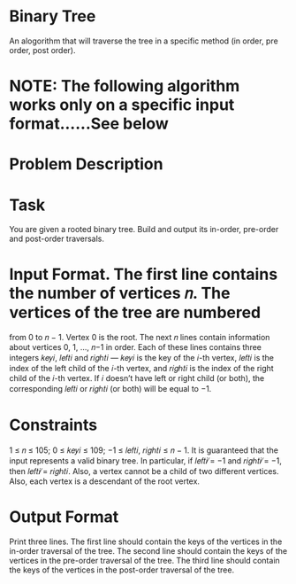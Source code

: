 # Binary Tree
An alogorithm that will traverse the tree in a specific method (in order, pre order, post order).

# NOTE: The following algorithm works only on a specific input format......See below

# Problem Description

# Task
You are given a rooted binary tree. Build and output its in-order, pre-order and post-order traversals.

# Input Format. The first line contains the number of vertices 𝑛. The vertices of the tree are numbered
from 0 to 𝑛 − 1. Vertex 0 is the root.
The next 𝑛 lines contain information about vertices 0, 1, ..., 𝑛−1 in order. Each of these lines contains
three integers 𝑘𝑒𝑦𝑖, 𝑙𝑒𝑓𝑡𝑖 and 𝑟𝑖𝑔ℎ𝑡𝑖 — 𝑘𝑒𝑦𝑖 is the key of the 𝑖-th vertex, 𝑙𝑒𝑓𝑡𝑖 is the index of the left
child of the 𝑖-th vertex, and 𝑟𝑖𝑔ℎ𝑡𝑖 is the index of the right child of the 𝑖-th vertex. If 𝑖 doesn’t have
left or right child (or both), the corresponding 𝑙𝑒𝑓𝑡𝑖 or 𝑟𝑖𝑔ℎ𝑡𝑖 (or both) will be equal to −1.

# Constraints
1 ≤ 𝑛 ≤ 105; 0 ≤ 𝑘𝑒𝑦𝑖 ≤ 109; −1 ≤ 𝑙𝑒𝑓𝑡𝑖, 𝑟𝑖𝑔ℎ𝑡𝑖 ≤ 𝑛 − 1. It is guaranteed that the input
represents a valid binary tree. In particular, if 𝑙𝑒𝑓𝑡𝑖 ̸= −1 and 𝑟𝑖𝑔ℎ𝑡𝑖 ̸= −1, then 𝑙𝑒𝑓𝑡𝑖 ̸= 𝑟𝑖𝑔ℎ𝑡𝑖. Also,
a vertex cannot be a child of two different vertices. Also, each vertex is a descendant of the root vertex.

# Output Format
Print three lines. The first line should contain the keys of the vertices in the in-order
traversal of the tree. The second line should contain the keys of the vertices in the pre-order traversal
of the tree. The third line should contain the keys of the vertices in the post-order traversal of the tree.
